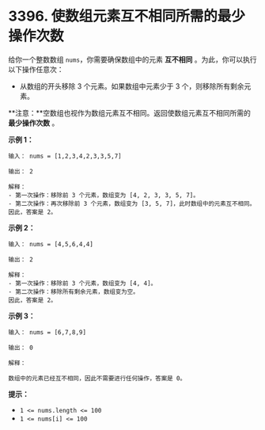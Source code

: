 # 3396. 使数组元素互不相同所需的最少操作次数

给你一个整数数组 `nums`，你需要确保数组中的元素 **互不相同** 。为此，你可以执行以下操作任意次：

- 从数组的开头移除 3 个元素。如果数组中元素少于 3 个，则移除所有剩余元素。

**注意：**空数组也视作为数组元素互不相同。返回使数组元素互不相同所需的 **最少操作次数** 。

**示例 1：**

```()
输入： nums = [1,2,3,4,2,3,3,5,7]

输出： 2

解释：
- 第一次操作：移除前 3 个元素，数组变为 [4, 2, 3, 3, 5, 7]。
- 第二次操作：再次移除前 3 个元素，数组变为 [3, 5, 7]，此时数组中的元素互不相同。
因此，答案是 2。
```

**示例 2：**

```()
输入： nums = [4,5,6,4,4]

输出： 2

解释：
- 第一次操作：移除前 3 个元素，数组变为 [4, 4]。
- 第二次操作：移除所有剩余元素，数组变为空。
因此，答案是 2。
```

**示例 3：**

```()
输入： nums = [6,7,8,9]

输出： 0

解释：

数组中的元素已经互不相同，因此不需要进行任何操作，答案是 0。
```

**提示：**

- `1 <= nums.length <= 100`
- `1 <= nums[i] <= 100`
